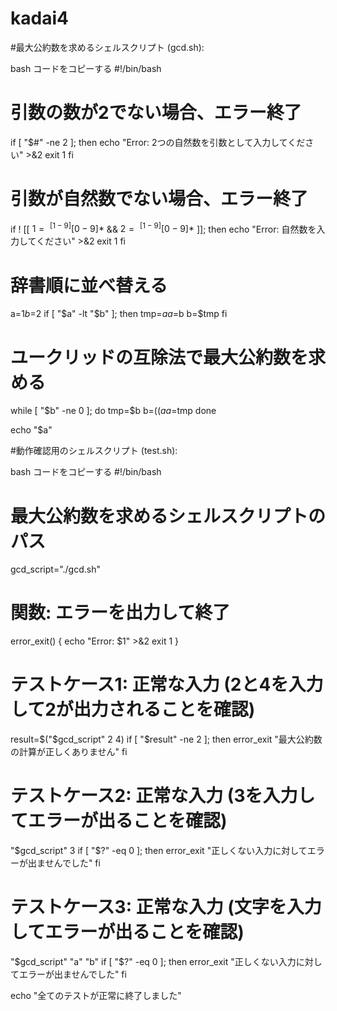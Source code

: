 # kadai4
#最大公約数を求めるシェルスクリプト (gcd.sh):

bash
コードをコピーする
#!/bin/bash

# 引数の数が2でない場合、エラー終了
if [ "$#" -ne 2 ]; then
    echo "Error: 2つの自然数を引数として入力してください" >&2
    exit 1
fi

# 引数が自然数でない場合、エラー終了
if ! [[ $1 =~ ^[1-9][0-9]*$ && $2 =~ ^[1-9][0-9]*$ ]]; then
    echo "Error: 自然数を入力してください" >&2
    exit 1
fi

# 辞書順に並べ替える
a=$1
b=$2
if [ "$a" -lt "$b" ]; then
    tmp=$a
    a=$b
    b=$tmp
fi

# ユークリッドの互除法で最大公約数を求める
while [ "$b" -ne 0 ]; do
    tmp=$b
    b=$((a % b))
    a=$tmp
done

echo "$a"


#動作確認用のシェルスクリプト (test.sh):

bash
コードをコピーする
#!/bin/bash

# 最大公約数を求めるシェルスクリプトのパス
gcd_script="./gcd.sh"

# 関数: エラーを出力して終了
error_exit() {
    echo "Error: $1" >&2
    exit 1
}

# テストケース1: 正常な入力 (2と4を入力して2が出力されることを確認)
result=$("$gcd_script" 2 4)
if [ "$result" -ne 2 ]; then
    error_exit "最大公約数の計算が正しくありません"
fi

# テストケース2: 正常な入力 (3を入力してエラーが出ることを確認)
"$gcd_script" 3
if [ "$?" -eq 0 ]; then
    error_exit "正しくない入力に対してエラーが出ませんでした"
fi

# テストケース3: 正常な入力 (文字を入力してエラーが出ることを確認)
"$gcd_script" "a" "b"
if [ "$?" -eq 0 ]; then
    error_exit "正しくない入力に対してエラーが出ませんでした"
fi

echo "全てのテストが正常に終了しました"
